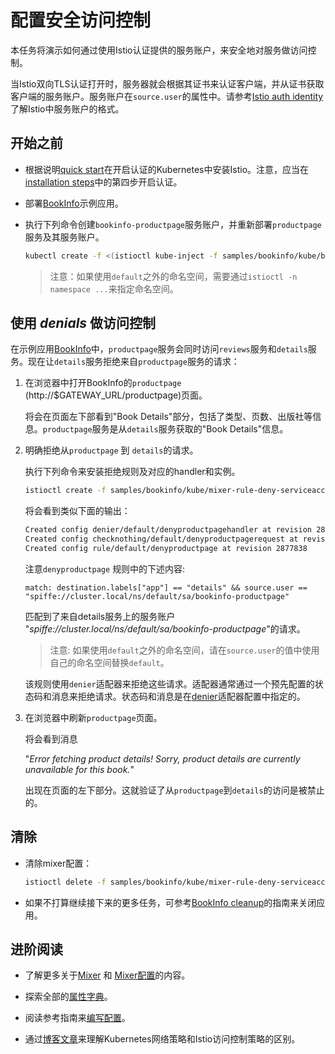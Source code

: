 # 配置安全访问控制

本任务将演示如何通过使用Istio认证提供的服务账户，来安全地对服务做访问控制。

当Istio双向TLS认证打开时，服务器就会根据其证书来认证客户端，并从证书获取客户端的服务账户。服务账户在`source.user`的属性中。请参考[Istio auth identity](../../concepts/security/mutual-tls.md#identity)了解Istio中服务账户的格式。

## 开始之前

* 根据说明[quick start](../../setup/kubernetes/quick-start.md)在开启认证的Kubernetes中安装Istio。注意，应当在[installation steps](../../setup/kubernetes/quick-start.md#installation-steps)中的第四步开启认证。

* 部署[BookInfo](../../guides/bookinfo.md)示例应用。

* 执行下列命令创建`bookinfo-productpage`服务账户，并重新部署`productpage`服务及其服务账户。

  ```bash
  kubectl create -f <(istioctl kube-inject -f samples/bookinfo/kube/bookinfo-add-serviceaccount.yaml)
  ```

  > 注意：如果使用`default`之外的命名空间，需要通过`istioctl -n namespace ...`来指定命名空间。

## 使用 _denials_ 做访问控制

在示例应用[BookInfo](../../guides/bookinfo.md)中，`productpage`服务会同时访问`reviews`服务和`details`服务。现在让`details`服务拒绝来自`productpage`服务的请求：

1. 在浏览器中打开BookInfo的`productpage` (http://$GATEWAY_URL/productpage)页面。

   将会在页面左下部看到"Book Details"部分，包括了类型、页数、出版社等信息。`productpage`服务是从`details`服务获取的"Book Details"信息。

1. 明确拒绝从`productpage` 到 `details`的请求。

   执行下列命令来安装拒绝规则及对应的handler和实例。

   ```bash
   istioctl create -f samples/bookinfo/kube/mixer-rule-deny-serviceaccount.yaml
   ```

   将会看到类似下面的输出：

   ```bash
   Created config denier/default/denyproductpagehandler at revision 2877836
   Created config checknothing/default/denyproductpagerequest at revision 2877837
   Created config rule/default/denyproductpage at revision 2877838
   ```

   注意`denyproductpage` 规则中的下述内容:

   ```
   match: destination.labels["app"] == "details" && source.user == "spiffe://cluster.local/ns/default/sa/bookinfo-productpage"
   ```

   匹配到了来自details服务上的服务账户 "_spiffe://cluster.local/ns/default/sa/bookinfo-productpage_"的请求。

   > 注意: 如果使用`default`之外的命名空间，请在`source.user`的值中使用自己的命名空间替换`default`。

   该规则使用`denier`适配器来拒绝这些请求。适配器通常通过一个预先配置的状态码和消息来拒绝请求。状态码和消息是在[denier](../../reference/config/mixer/adapters/denier.md)适配器配置中指定的。

1. 在浏览器中刷新`productpage`页面。

   将会看到消息

   "_Error fetching product details! Sorry, product details are currently unavailable for this book._"

   出现在页面的左下部分。这就验证了从`productpage`到`details`的访问是被禁止的。

## 清除

* 清除mixer配置：

  ```bash
  istioctl delete -f samples/bookinfo/kube/mixer-rule-deny-serviceaccount.yaml
  ```

* 如果不打算继续接下来的更多任务，可参考[BookInfo cleanup](../../guides/bookinfo.md#cleanup)的指南来关闭应用。

## 进阶阅读

* 了解更多关于[Mixer](../../concepts/policy-and-control/mixer.md) 和 [Mixer配置](../../concepts/policy-and-control/mixer-config.md)的内容。

* 探索全部的[属性字典](../../reference/config/mixer/attribute-vocabulary.md)。

* 阅读参考指南来[编写配置](../../reference/writing-config.md)。

* 通过[博客文章](https://istio.io/blog/using-network-policy-in-concert-with-istio.html)来理解Kubernetes网络策略和Istio访问控制策略的区别。
